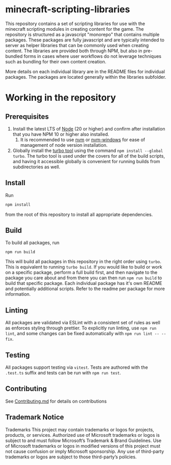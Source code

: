 # minecraft-scripting-libraries

This repository contains a set of scripting libraries for use with the minecraft scripting modules in creating content for the game. The repository is structured as a javascript "monorepo" that contains multiple packages. These packages are fully javascript and are typically intended to server as helper libraries that can be commonly used when creating content. The libraries are provided both through NPM, but also in pre-bundled forms in cases where user workflows do not leverage techniques such as bundling for their own content creation.

More details on each individual library are in the README files for individual packages. The packages are located generally within the libraries subfolder.

# Working in the repository

## Prerequisites

1. Install the latest LTS of [Node](https://nodejs.org/en/download) (20 or higher) and confirm after installation that you have NPM 10 or higher also installed.
    1. It is recommended to use [nvm](https://github.com/nvm-sh/nvm) or [nvm-windows](https://github.com/coreybutler/nvm-windows) for ease of management of node version installation.
1. Globally install the [turbo tool](https://turbo.build/repo/docs/installing) using the command `npm install --global turbo`. The turbo tool is used under the covers for all of the build scripts, and having it accessible globally is convenient for running builds from subdirectories as well.

## Install

Run

```ts
npm install
```

from the root of this repository to install all appropriate dependencies.

## Build

To build all packages, run

```
npm run build
```

This will build all packages in this repository in the right order using `turbo`. This is equivalent to running `turbo build`. If you would like to build or work on a specific package, perform a full build first, and then navigate to the package you care about and from there you can then run `npm run build` to build that specific package. Each individual package has it's own README and potentially additional scripts. Refer to the readme per package for more information.

## Linting

All packages are validated via ESLint with a consistent set of rules as well as enforces styling through prettier. To explicitly run linting, use `npm run lint`, and some changes can be fixed automatically with `npm run lint -- --fix`.

## Testing

All packages support testing via `vitest`. Tests are authored with the `.test.ts` suffix and tests can be run with `npm run test`.

## Contributing

See [Contributing.md](./CONTRIBUTING.md) for details on contributions

## Trademark Notice

Trademarks This project may contain trademarks or logos for projects, products, or services. Authorized use of Microsoft trademarks or logos is subject to and must follow Microsoft’s Trademark & Brand Guidelines. Use of Microsoft trademarks or logos in modified versions of this project must not cause confusion or imply Microsoft sponsorship. Any use of third-party trademarks or logos are subject to those third-party’s policies.